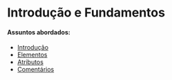# Introdução e Fundamentos

#### Assuntos abordados: 

- [Introdução](conteudo/1.2-introducao)
- [Elementos](conteudo/1.5-elementos)
- [Atributos](conteudo/1.6-atributos)
- [Comentários](conteudo/1.7-comentarios)

